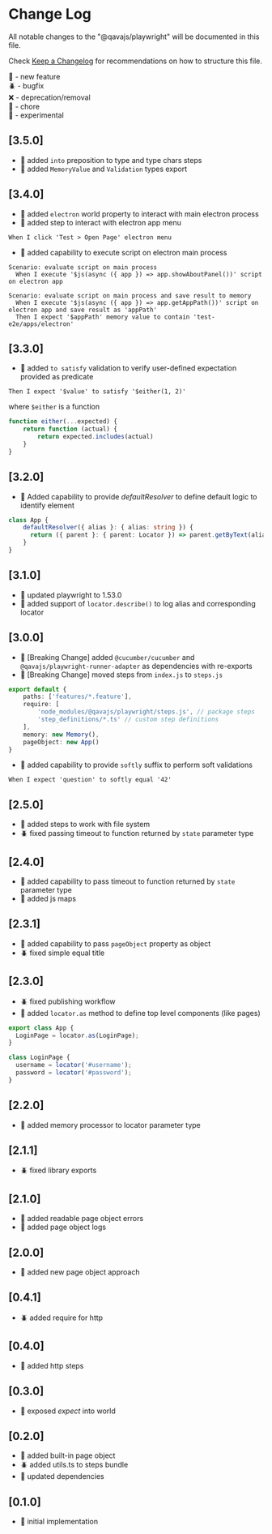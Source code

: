 # Change Log

All notable changes to the "@qavajs/playwright" will be documented in this file.

Check [Keep a Changelog](http://keepachangelog.com/) for recommendations on how to structure this file.

:rocket: - new feature  
:beetle: - bugfix  
:x: - deprecation/removal  
:pencil: - chore  
:microscope: - experimental

## [3.5.0]
- :rocket: added `into` preposition to type and type chars steps
- :rocket: added `MemoryValue` and `Validation` types export

## [3.4.0]
- :rocket: added `electron` world property to interact with main electron process
- :rocket: added step to interact with electron app menu
```gherkin
When I click 'Test > Open Page' electron menu
```

- :rocket: added capability to execute script on electron main process
```gherkin
Scenario: evaluate script on main process
  When I execute '$js(async ({ app }) => app.showAboutPanel())' script on electron app

Scenario: evaluate script on main process and save result to memory
  When I execute '$js(async ({ app }) => app.getAppPath())' script on electron app and save result as 'appPath'
  Then I expect '$appPath' memory value to contain 'test-e2e/apps/electron'
```

## [3.3.0]
- :rocket: added `to satisfy` validation to verify user-defined expectation provided as predicate
```Gherkin
Then I expect '$value' to satisfy '$either(1, 2)'
```
where `$either` is a function
```typescript
function either(...expected) {
    return function (actual) {
        return expected.includes(actual)
    }
}
```

## [3.2.0]
- :rocket: Added capability to provide _defaultResolver_ to define default logic to identify element
```typescript
class App {
    defaultResolver({ alias }: { alias: string }) {
      return ({ parent }: { parent: Locator }) => parent.getByText(alias);
    }
}
```

## [3.1.0]
- :rocket: updated playwright to 1.53.0
- :rocket: added support of `locator.describe()` to log alias and corresponding locator

## [3.0.0]
- :rocket: [Breaking Change] added `@cucumber/cucumber` and `@qavajs/playwright-runner-adapter` as dependencies with re-exports
- :rocket: [Breaking Change] moved steps from `index.js` to `steps.js`
```typescript
export default {
    paths: ['features/*.feature'],
    require: [
        'node_modules/@qavajs/playwright/steps.js', // package steps
        'step_definitions/*.ts' // custom step definitions
    ],
    memory: new Memory(),
    pageObject: new App()
}
```
- :rocket: added capability to provide `softly` suffix to perform soft validations
```gherkin
When I expect 'question' to softly equal '42'
```

## [2.5.0]
- :rocket: added steps to work with file system
- :beetle: fixed passing timeout to function returned by `state` parameter type

## [2.4.0]
- :rocket: added capability to pass timeout to function returned by `state` parameter type
- :rocket: added js maps

## [2.3.1]
- :rocket: added capability to pass `pageObject` property as object
- :beetle: fixed simple equal title

## [2.3.0]
- :beetle: fixed publishing workflow
- :rocket: added `locator.as` method to define top level components (like pages)
```typescript
export class App {
  LoginPage = locator.as(LoginPage);
}

class LoginPage {
  username = locator('#username');
  password = locator('#password');
}
```

## [2.2.0]
- :rocket: added memory processor to locator parameter type

## [2.1.1]
- :beetle: fixed library exports

## [2.1.0]
- :rocket: added readable page object errors
- :rocket: added page object logs

## [2.0.0]
- :rocket: added new page object approach

## [0.4.1]
- :beetle: added require for http

## [0.4.0]
- :rocket: added http steps

## [0.3.0]
- :rocket: exposed _expect_ into world

## [0.2.0]
- :rocket: added built-in page object
- :beetle: added utils.ts to steps bundle
- :pencil: updated dependencies
 
## [0.1.0]
- :rocket: initial implementation


